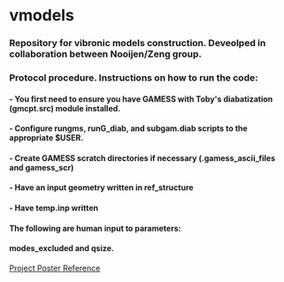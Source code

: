 # vmodels

### Repository for vibronic models construction. Deveolped in collaboration between Nooijen/Zeng group.

### Protocol procedure. Instructions on how to run the code:
#### - You first need to ensure you have GAMESS with Toby's diabatization (gmcpt.src) module installed.
#### - Configure rungms, runG_diab, and subgam.diab scripts to the appropriate $USER.
#### - Create GAMESS scratch directories if necessary (.gamess_ascii_files and gamess_scr)
#### - Have an input geometry written in ref_structure
#### - Have temp.inp written

#### The following are human input to parameters:
#### modes_excluded and qsize.

[Project Poster Reference](https://github.com/bjb2chen/vmodels/files/10171706/SCP2022_bjc_20685630_White.pdf)
